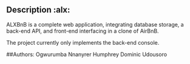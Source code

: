 ## Description :alx:

ALXBnB is a complete web application, integrating database storage,
a back-end API, and front-end interfacing in a clone of AirBnB.

The project currently only implements the back-end console.

##Authors:
Ogwurumba Nnanyrer Humphrey
Dominic Udousoro

